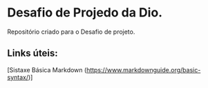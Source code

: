 # Desafio de Projedo da Dio.
Repositório criado para o Desafio de projeto.

## Links úteis:
[Sistaxe Básica Markdown (https://www.markdownguide.org/basic-syntax/)]
